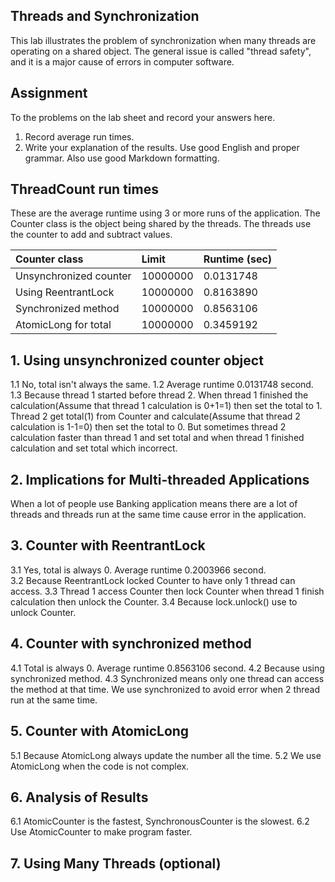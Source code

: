 ## Threads and Synchronization

This lab illustrates the problem of synchronization when many threads are operating on a shared object.  The general issue is called "thread safety", and it is a major cause of errors in computer software.

## Assignment

To the problems on the lab sheet and record your answers here.

1. Record average run times.
2. Write your explanation of the results.  Use good English and proper grammar.  Also use good Markdown formatting.

## ThreadCount run times

These are the average runtime using 3 or more runs of the application.
The Counter class is the object being shared by the threads.
The threads use the counter to add and subtract values.

| Counter class           | Limit              | Runtime (sec)   |
|:------------------------|:-------------------|-----------------|
| Unsynchronized counter  | 10000000           | 0.0131748       |
| Using ReentrantLock     | 10000000           | 0.8163890       |
| Synchronized method     | 10000000           | 0.8563106       |
| AtomicLong for total    | 10000000           | 0.3459192       |

## 1. Using unsynchronized counter object

1.1 No, total isn't always the same.
1.2 Average runtime 0.0131748 second.
1.3 Because thread 1 started before thread 2. When thread 1 finished the calculation(Assume that thread 1 calculation is 0+1=1) then set the total to 1. Thread 2 get total(1) from Counter and calculate(Assume that thread 2 calculation is 1-1=0) then set the total to 0. But sometimes thread 2 calculation faster than thread 1 and set total and when thread 1 finished calculation and set total which incorrect.

## 2. Implications for Multi-threaded Applications

When a lot of people use Banking application means there are a lot of threads and threads run at the same time cause error in the application.

## 3. Counter with ReentrantLock
3.1 Yes, total is always 0. Average runtime 0.2003966 second.	
3.2 Because ReentrantLock locked Counter to have only 1 thread can access.
3.3 Thread 1 access Counter then lock Counter when thread 1 finish calculation then unlock the Counter.
3.4 Because lock.unlock() use to unlock Counter.

## 4. Counter with synchronized method
4.1 Total is always 0. Average runtime 0.8563106 second.
4.2 Because using synchronized method.
4.3 Synchronized means only one thread can access the method at that time. We use synchronized to avoid error when 2 thread run at the same time.

## 5. Counter with AtomicLong

5.1 Because AtomicLong always update the number all the time.
5.2 We use AtomicLong when the code is not complex.
	
## 6. Analysis of Results

6.1 AtomicCounter is the fastest, SynchronousCounter is the slowest.
6.2 Use AtomicCounter to make program faster.

## 7. Using Many Threads (optional)

